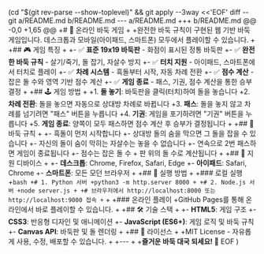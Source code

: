 (cd "$(git rev-parse --show-toplevel)" && git apply --3way <<'EOF'
diff --git a/README.md b/README.md
--- a/README.md
+++ b/README.md
@@ -0,0 +1,65 @@
+# 🎯 온라인 바둑 게임
+
+완전한 바둑 규칙이 구현된 웹 기반 바둑 게임입니다. 데스크톱과 모바일(아이패드, 스마트폰) 모두에서 플레이할 수 있습니다.
+
+## 🎮 게임 특징
+
+- ✅ **표준 19x19 바둑판** - 화점이 표시된 정통 바둑판
+- ✅ **완전한 바둑 규칙** - 살기/죽기, 돌 잡기, 자살수 방지
+- ✅ **터치 지원** - 아이패드, 스마트폰에서 터치로 플레이
+- ✅ **차례 시스템** - 흑돌부터 시작, 자동 차례 전환
+- ✅ **점수 계산** - 잡은 돌 수와 영역 기반 점수 계산
+- ✅ **게임 종료** - 패스, 기권, 점수 계산을 통한 승부 결정
+
+## 🕹️ 게임 방법
+
+1. **돌 놓기**: 바둑판을 클릭(터치)하여 돌을 놓습니다
+2. **차례 전환**: 돌을 놓으면 자동으로 상대방 차례로 바뀝니다
+3. **패스**: 돌을 놓지 않고 차례를 넘기려면 "패스" 버튼을 누릅니다
+4. **기권**: 게임을 포기하려면 "기권" 버튼을 누릅니다
+5. **게임 종료**: 양쪽이 모두 패스하면 점수 계산 후 승부가 결정됩니다
+
+## 🎯 바둑 규칙
+
+- 흑돌이 먼저 시작합니다
+- 상대방 돌의 숨을 막으면 그 돌을 잡을 수 있습니다
+- 자신의 돌이 숨이 막히는 자살수는 놓을 수 없습니다
+- 연속으로 2번 패스하면 게임이 종료됩니다
+- 점수는 잡은 돌 수 + 판 위의 돌 수로 계산됩니다
+
+## 📱 지원 디바이스
+
+- **데스크톱**: Chrome, Firefox, Safari, Edge
+- **아이패드**: Safari, Chrome
+- **스마트폰**: 모든 모던 브라우저
+
+## 🚀 실행 방법
+
+### 로컬 실행
+```bash
+# 1. Python 서버
+python3 -m http.server 8000
+
+# 2. Node.js 서버
+node server.js
+
+# 브라우저에서 http://localhost:8000 또는 http://localhost:9000 접속
+```
+
+### 온라인 플레이
+GitHub Pages를 통해 온라인에서 바로 플레이할 수 있습니다.
+
+## 🛠️ 기술 스택
+
+- **HTML5**: 게임 구조
+- **CSS3**: 반응형 디자인 및 애니메이션
+- **JavaScript (ES6+)**: 게임 로직 및 바둑 규칙
+- **Canvas API**: 바둑판 및 돌 렌더링
+
+## 📝 라이선스
+
+MIT License - 자유롭게 사용, 수정, 배포할 수 있습니다.
+
+---
+
+**즐거운 바둑 대국 되세요! 🎯**
EOF
)
